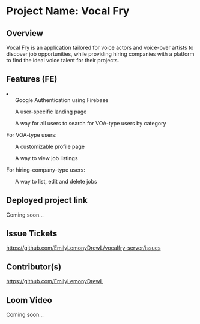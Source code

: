 # Project Name: Vocal Fry
## Overview
<p>Vocal Fry is an application tailored for voice actors and voice-over artists to discover job opportunities, while providing hiring companies with a platform to find the ideal voice talent for their projects.</p>

## Features (FE)
<li>
  <ul>Google Authentication using Firebase</ul>
  <ul>A user-specific landing page</ul>
  <ul>A way for all users to search for VOA-type users by category</ul>
  <p>For VOA-type users:</p>
  <ul>A customizable profile page</ul>
  <ul>A way to view job listings</ul>
  <p>For hiring-company-type users:</p>
  <ul>A way to list, edit and delete jobs</ul>
</li>

## Deployed project link
<p>Coming soon...</p>

## Issue Tickets
https://github.com/EmilyLemonyDrewL/vocalfry-server/issues

## Contributor(s)
https://github.com/EmilyLemonyDrewL

## Loom Video
<p>Coming soon...</p>

